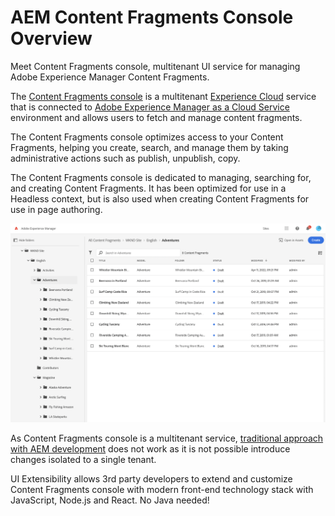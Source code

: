 # AEM Content Fragments Console Overview

Meet Content Fragments console, multitenant UI service for managing Adobe Experience Manager Content Fragments.

The [Content Fragments console](https://experienceleague.adobe.com/docs/experience-manager-cloud-service/content/sites/administering/content-fragments/content-fragments-console.html) is a multitenant [Experience Cloud](https://experience.adobe.com/) service that is connected to [Adobe Experience Manager as a Cloud Service](https://experienceleague.adobe.com/docs/experience-manager-learn/cloud-service/introduction/what-is-aem-as-a-cloud-service.html) environment and allows users to fetch and manage content fragments.

The Content Fragments console optimizes access to your Content Fragments, helping you create, search, and manage them by taking administrative actions such as publish, unpublish, copy.

The Content Fragments console is dedicated to managing, searching for, and creating Content Fragments. It has been optimized for use in a Headless context, but is also used when creating Content Fragments for use in page authoring.

![Contents Fragment Console](cfc-console-overview.png)

As Content Fragments console is a multitenant service, [traditional approach with AEM development](https://experienceleague.adobe.com/docs/experience-manager-learn/cloud-service/local-development-environment-set-up/overview.html) does not work as it is not possible introduce changes isolated to a single tenant.

UI Extensibility allows 3rd party developers to extend and customize Content Fragments console with modern front-end technology stack with JavaScript, Node.js and React. No Java needed!
